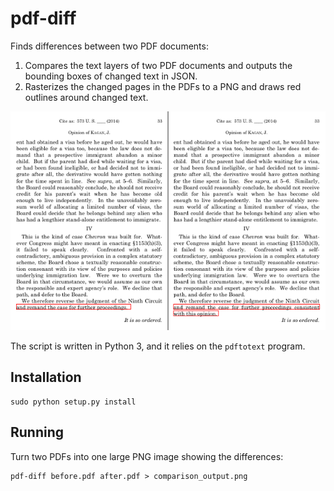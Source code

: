 # pdf-diff

Finds differences between two PDF documents:

1. Compares the text layers of two PDF documents and outputs the bounding boxes of changed text in JSON.
2. Rasterizes the changed pages in the PDFs to a PNG and draws red outlines around changed text.

![Example Image Output](example.png)

The script is written in Python 3, and it relies on the `pdftotext` program.

## Installation

    sudo python setup.py install
## Running

Turn two PDFs into one large PNG image showing the differences:

    pdf-diff before.pdf after.pdf > comparison_output.png
